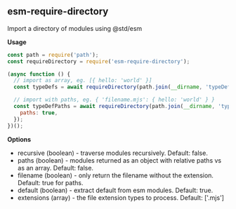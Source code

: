 ## esm-require-directory

Import a directory of modules using @std/esm

**Usage**

```js
const path = require('path');
const requireDirectory = require('esm-require-directory');

(async function () {
  // import as array, eg. [{ hello: 'world' }]
  const typeDefs = await requireDirectory(path.join(__dirname, 'typeDefs'));

  // import with paths, eg. { 'filename.mjs': { hello: 'world' } }
  const typeDefPaths = await requireDirectory(path.join(__dirname, 'typeDefs'), {
    paths: true,
  });
})();
```

**Options**

- recursive (boolean) - traverse modules recursively. Default: false.
- paths (boolean) - modules returned as an object with relative paths vs as an array. Default: false.
- filename (boolean) - only return the filename without the extension. Default: true for paths.
- default (boolean) - extract default from esm modules. Default: true.
- extensions (array) - the file extension types to process. Default: ['.mjs']
